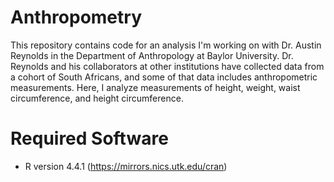 # Anthropometry

This repository contains code for an analysis I'm working on with Dr. Austin Reynolds in the Department of Anthropology at Baylor University. Dr. Reynolds and his collaborators at other institutions have collected data from a cohort of South Africans, and some of that data includes anthropometric measurements. Here, I analyze measurements of height, weight, waist circumference, and height circumference.

# Required Software

- R version 4.4.1 (https://mirrors.nics.utk.edu/cran)